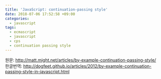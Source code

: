 ```yaml
---
title: 'JavaScript: continuation-passing style'
date: 2018-07-06 17:52:58 +09:00
categories:
  - javascript
tags:
  - ecmascript
  - javascript
  - cps
  - continuation passing style
---
```


원문: http://matt.might.net/articles/by-example-continuation-passing-style/
한글번역: http://dogfeet.github.io/articles/2012/by-example-continuation-passing-style-in-javascript.html
